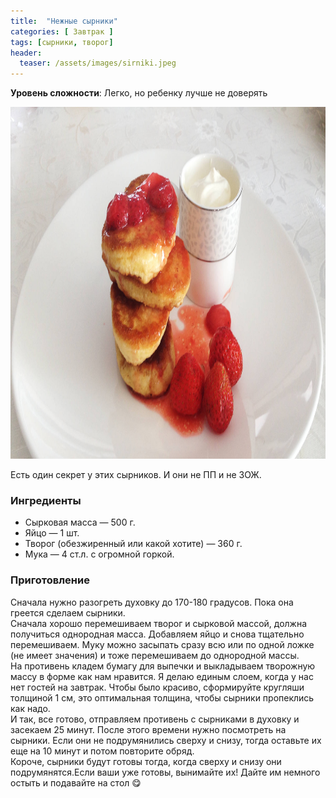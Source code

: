 ```yaml
---
title:  "Нежные сырники"
categories: [ Завтрак ]
tags: [сырники, творог]
header:
  teaser: /assets/images/sirniki.jpeg
---
```


**Уровень сложности**: Легко, но ребенку лучше не доверять

<img class="header_post_image" src="/assets/images/sirniki.jpeg" width="1000" height="563" alt="Нежные_сырники">

Есть один секрет у этих сырников. И они не ПП и не ЗОЖ.

### Ингредиенты

+ Сырковая масса — 500 г.
+ Яйцо — 1 шт.
+ Творог (обезжиренный или какой хотите) — 360 г.
+ Мука — 4 ст.л. с огромной горкой. 

### Приготовление

Сначала нужно разогреть духовку до 170-180 градусов. Пока она греется сделаем сырники.  
Сначала хорошо перемешиваем творог и сырковой массой, должна получиться однородная масса. Добавляем яйцо и снова тщательно перемешиваем. Муку можно засыпать сразу всю или по одной ложке (не имеет значения) и тоже перемешиваем до однородной массы.  
На противень кладем бумагу для выпечки и выкладываем творожную массу в форме как нам нравится. Я делаю единым слоем, когда у нас нет гостей на завтрак. Чтобы было красиво, сформируйте кругляши толщиной 1 см, это оптимальная толщина, чтобы сырники пропеклись как надо.  
И так, все готово, отправляем противень с сырниками в духовку и засекаем 25 минут. После этого времени нужно посмотреть на сырники. Если они не подрумянились сверху и снизу, тогда оставьте их еще на 10 минут и потом повторите обряд.  
Короче, сырники будут готовы тогда, когда сверху и снизу они подрумянятся.Если ваши уже готовы, вынимайте их! Дайте им немного остыть и подавайте на стол 😋